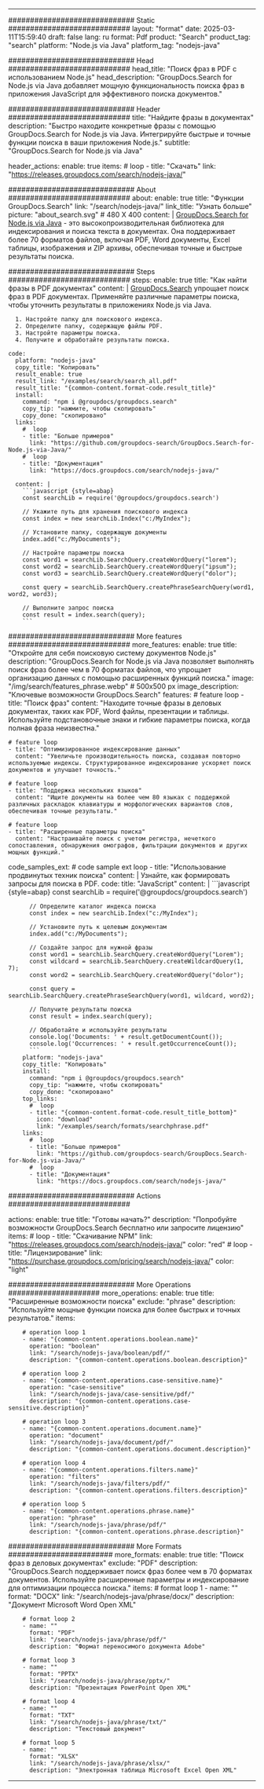 
---
############################# Static ############################
layout: "format"
date:  2025-03-11T15:59:40
draft: false
lang: ru
format: Pdf
product: "Search"
product_tag: "search"
platform: "Node.js via Java"
platform_tag: "nodejs-java"

############################# Head ############################
head_title: "Поиск фраз в PDF с использованием Node.js"
head_description: "GroupDocs.Search for Node.js via Java добавляет мощную функциональность поиска фраз в приложения JavaScript для эффективного поиска документов."

############################# Header ############################
title: "Найдите фразы в документах" 
description: "Быстро находите конкретные фразы с помощью GroupDocs.Search for Node.js via Java. Интегрируйте быстрые и точные функции поиска в ваши приложения Node.js."
subtitle: "GroupDocs.Search for Node.js via Java" 

header_actions:
  enable: true
  items:
    #  loop
    - title: "Скачать"
      link: "https://releases.groupdocs.com/search/nodejs-java/"
      
############################# About ############################
about:
    enable: true
    title: "Функции GroupDocs.Search"
    link: "/search/nodejs-java/"
    link_title: "Узнать больше"
    picture: "about_search.svg" # 480 X 400
    content: |
       [GroupDocs.Search for Node.js via Java](/search/nodejs-java/) - это высокопроизводительная библиотека для индексирования и поиска текста в документах. Она поддерживает более 70 форматов файлов, включая PDF, Word документы, Excel таблицы, изображения и ZIP архивы, обеспечивая точные и быстрые результаты поиска.

############################# Steps ############################
steps:
    enable: true
    title: "Как найти фразы в PDF документах"
    content: |
      [GroupDocs.Search](/search/nodejs-java/) упрощает поиск фраз в PDF документах. Применяйте различные параметры поиска, чтобы уточнить результаты в приложениях Node.js via Java.
      
      1. Настройте папку для поискового индекса.
      2. Определите папку, содержащую файлы PDF.
      3. Настройте параметры поиска.
      4. Получите и обработайте результаты поиска.
   
    code:
      platform: "nodejs-java"
      copy_title: "Копировать"
      result_enable: true
      result_link: "/examples/search/search_all.pdf"
      result_title: "{common-content.format-code.result_title}"
      install:
        command: "npm i @groupdocs/groupdocs.search"
        copy_tip: "нажмите, чтобы скопировать"
        copy_done: "скопировано"
      links:
        #  loop
        - title: "Больше примеров"
          link: "https://github.com/groupdocs-search/GroupDocs.Search-for-Node.js-via-Java/"
        #  loop
        - title: "Документация"
          link: "https://docs.groupdocs.com/search/nodejs-java/"
          
      content: |
        ```javascript {style=abap}
        const searchLib = require('@groupdocs/groupdocs.search')

        // Укажите путь для хранения поискового индекса
        const index = new searchLib.Index("c:/MyIndex");

        // Установите папку, содержащую документы
        index.add("c:/MyDocuments");

        // Настройте параметры поиска
        const word1 = searchLib.SearchQuery.createWordQuery("lorem");
        const word2 = searchLib.SearchQuery.createWordQuery("ipsum");
        const word3 = searchLib.SearchQuery.createWordQuery("dolor");

        const query = searchLib.SearchQuery.createPhraseSearchQuery(word1, word2, word3);

        // Выполните запрос поиска
        const result = index.search(query);
        ```            

############################# More features ############################
more_features:
  enable: true
  title: "Откройте для себя поисковую систему документов Node.js"
  description: "GroupDocs.Search for Node.js via Java позволяет выполнять поиск фраз более чем в 70 форматах файлов, что упрощает организацию данных с помощью расширенных функций поиска."
  image: "/img/search/features_phrase.webp" # 500x500 px
  image_description: "Ключевые возможности GroupDocs.Search"
  features:
    # feature loop
    - title: "Поиск фраз"
      content: "Находите точные фразы в деловых документах, таких как PDF, Word файлы, презентации и таблицы. Используйте подстановочные знаки и гибкие параметры поиска, когда полная фраза неизвестна."

    # feature loop
    - title: "Оптимизированное индексирование данных"
      content: "Увеличьте производительность поиска, создавая повторно используемые индексы. Структурированное индексирование ускоряет поиск документов и улучшает точность."

    # feature loop
    - title: "Поддержка нескольких языков"
      content: "Ищите документы на более чем 80 языках с поддержкой различных раскладок клавиатуры и морфологических вариантов слов, обеспечивая точные результаты."

    # feature loop
    - title: "Расширенные параметры поиска"
      content: "Настраивайте поиск с учетом регистра, нечеткого сопоставления, обнаружения омографов, фильтрации документов и других мощных функций."
      
  code_samples_ext:
    # code sample ext loop
    - title: "Использование продвинутых техник поиска"
      content: |
        Узнайте, как формировать запросы для поиска в PDF.
      code:
        title: "JavaScript"
        content: |
          ```javascript {style=abap}
          const searchLib = require('@groupdocs/groupdocs.search')
          
          // Определите каталог индекса поиска
          const index = new searchLib.Index("c:/MyIndex");
              
          // Установите путь к целевым документам
          index.add("c:/MyDocuments");

          // Создайте запрос для нужной фразы
          const word1 = searchLib.SearchQuery.createWordQuery("Lorem");
          const wildcard = searchLib.SearchQuery.createWildcardQuery(1, 7);
          const word2 = searchLib.SearchQuery.createWordQuery("dolor");

          const query = searchLib.SearchQuery.createPhraseSearchQuery(word1, wildcard, word2);

          // Получите результаты поиска
          const result = index.search(query);
          
          // Обработайте и используйте результаты
          console.log('Documents: ' + result.getDocumentCount());
          console.log('Occurrences: ' + result.getOccurrenceCount());
          ```
        platform: "nodejs-java"
        copy_title: "Копировать"
        install:
          command: "npm i @groupdocs/groupdocs.search"
          copy_tip: "нажмите, чтобы скопировать"
          copy_done: "скопировано"
        top_links:
          #  loop
          - title: "{common-content.format-code.result_title_bottom}"
            icon: "download"
            link: "/examples/search/formats/searchphrase.pdf"
        links:
          #  loop
          - title: "Больше примеров"
            link: "https://github.com/groupdocs-search/GroupDocs.Search-for-Node.js-via-Java/"
          #  loop
          - title: "Документация"
            link: "https://docs.groupdocs.com/search/nodejs-java/"
            

            


############################# Actions ############################

actions:
  enable: true
  title: "Готовы начать?"
  description: "Попробуйте возможности GroupDocs.Search бесплатно или запросите лицензию"
  items:
    #  loop
    - title: "Скачивание NPM"
      link: "https://releases.groupdocs.com/search/nodejs-java/"
      color: "red"
        #  loop
    - title: "Лицензирование"
      link: "https://purchase.groupdocs.com/pricing/search/nodejs-java/"
      color: "light"


############################# More Operations #####################
more_operations:
    enable: true
    title: "Расширенные возможности поиска"
    exclude: "phrase"
    description: "Используйте мощные функции поиска для более быстрых и точных результатов."
    items: 
          
        # operation loop 1
        - name: "{common-content.operations.boolean.name}"
          operation: "boolean"
          link: "/search/nodejs-java/boolean/pdf/"
          description: "{common-content.operations.boolean.description}"

        # operation loop 2
        - name: "{common-content.operations.case-sensitive.name}"
          operation: "case-sensitive"
          link: "/search/nodejs-java/case-sensitive/pdf/"
          description: "{common-content.operations.case-sensitive.description}"

        # operation loop 3
        - name: "{common-content.operations.document.name}"
          operation: "document"
          link: "/search/nodejs-java/document/pdf/"
          description: "{common-content.operations.document.description}"

        # operation loop 4
        - name: "{common-content.operations.filters.name}"
          operation: "filters"
          link: "/search/nodejs-java/filters/pdf/"
          description: "{common-content.operations.filters.description}"

        # operation loop 5
        - name: "{common-content.operations.phrase.name}"
          operation: "phrase"
          link: "/search/nodejs-java/phrase/pdf/"
          description: "{common-content.operations.phrase.description}"
          
        
          
############################# More Formats ########################
more_formats:
    enable: true
    title: "Поиск фраз в деловых документах"
    exclude: "PDF"
    description: "GroupDocs.Search поддерживает поиск фраз более чем в 70 форматах документов. Используйте расширенные параметры и индексирование для оптимизации процесса поиска."
    items: 
        # format loop 1
        - name: ""
          format: "DOCX"
          link: "/search/nodejs-java/phrase/docx/"
          description: "Документ Microsoft Word Open XML"
          
        # format loop 2
        - name: ""
          format: "PDF"
          link: "/search/nodejs-java/phrase/pdf/"
          description: "Формат переносимого документа Adobe"
          
        # format loop 3
        - name: ""
          format: "PPTX"
          link: "/search/nodejs-java/phrase/pptx/"
          description: "Презентация PowerPoint Open XML"

        # format loop 4
        - name: ""
          format: "TXT"
          link: "/search/nodejs-java/phrase/txt/"
          description: "Текстовый документ"
          
        # format loop 5
        - name: ""
          format: "XLSX"
          link: "/search/nodejs-java/phrase/xlsx/"
          description: "Электронная таблица Microsoft Excel Open XML"
  

---